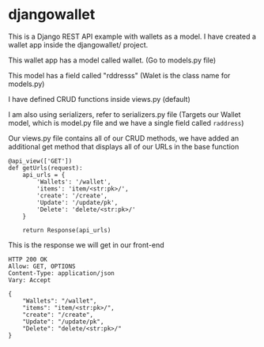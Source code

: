 # djangowallet

This is a Django REST API example with wallets as a model. I have created a wallet app inside the djangowallet/ project.

This wallet app has a model called wallet. (Go to models.py file)

This model has a field called "rddresss" (Walet is the class name for models.py)

I have defined CRUD functions inside views.py (default)

I am also using serializers, refer to serializers.py file (Targets our Wallet model, which is model.py file and we have a single field called ```raddress```)

Our views.py file contains all of our CRUD methods, we have added an additional get method that displays all of our URLs in the base function

```
@api_view(['GET'])
def getUrls(request):
    api_urls = {
        'Wallets': '/wallet',
        'items': 'item/<str:pk>/',
        'create': '/create',
        'Update': '/update/pk',
        'Delete': 'delete/<str:pk>/'
    }
  
    return Response(api_urls)
```

This is the response we will get in our front-end


```
HTTP 200 OK
Allow: GET, OPTIONS
Content-Type: application/json
Vary: Accept

{
    "Wallets": "/wallet",
    "items": "item/<str:pk>/",
    "create": "/create",
    "Update": "/update/pk",
    "Delete": "delete/<str:pk>/"
}
```





